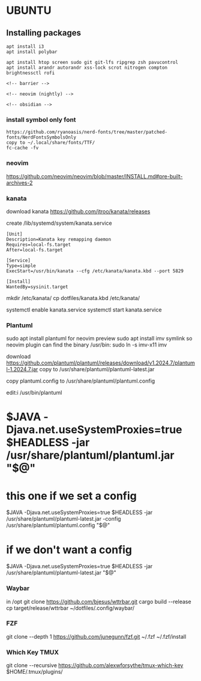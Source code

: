 # UBUNTU

## Installing packages

    apt install i3
    apt install polybar

    apt install htop screen sudo git git-lfs ripgrep zsh pavucontrol
    apt install arandr autorandr xss-lock scrot nitrogen compton brightnessctl rofi
    
    <!-- barrier -->
    
    <!-- neovim (nightly) -->
    
    <!-- obsidian -->

### install symbol only font
    https://github.com/ryanoasis/nerd-fonts/tree/master/patched-fonts/NerdFontsSymbolsOnly
    copy to ~/.local/share/fonts/TTF/
    fc-cache -fv

### neovim

https://github.com/neovim/neovim/blob/master/INSTALL.md#pre-built-archives-2

### kanata

download kanata
https://github.com/jtroo/kanata/releases

create /lib/systemd/system/kanata.service

```
[Unit]
Description=Kanata key remapping daemon
Requires=local-fs.target
After=local-fs.target

[Service]
Type=simple
ExecStart=/usr/bin/kanata --cfg /etc/kanata/kanata.kbd --port 5829

[Install]
WantedBy=sysinit.target
```

mkdir /etc/kanata/
cp dotfiles/kanata.kbd /etc/kanata/

systemctl enable kanata.service
systemctl start kanata.service




### Plantuml
sudo apt install plantuml
for neovim preview
sudo apt install imv
symlink so neovim plugin can find the binary
/usr/bin: sudo ln -s imv-x11 imv

download https://github.com/plantuml/plantuml/releases/download/v1.2024.7/plantuml-1.2024.7.jar
copy to /usr/share/plantuml/plantuml-latest.jar

copy plantuml.config to /usr/share/plantuml/plantuml.config


edit:i /usr/bin/plantuml
# $JAVA -Djava.net.useSystemProxies=true $HEADLESS -jar /usr/share/plantuml/plantuml.jar "$@"
# this one if we set a config
$JAVA -Djava.net.useSystemProxies=true $HEADLESS -jar /usr/share/plantuml/plantuml-latest.jar -config /usr/share/plantuml/plantuml.config "$@"
# if we don't want a config
$JAVA -Djava.net.useSystemProxies=true $HEADLESS -jar /usr/share/plantuml/plantuml-latest.jar "$@"


### Waybar ###
in /opt
git clone https://github.com/bjesus/wttrbar.git
cargo build --release
cp target/release/wttrbar ~/dotfiles/.config/waybar/

### FZF ###
git clone --depth 1 https://github.com/junegunn/fzf.git ~/.fzf
~/.fzf/install

### Which Key TMUX ###
git clone --recursive https://github.com/alexwforsythe/tmux-which-key $HOME/.tmux/plugins/

